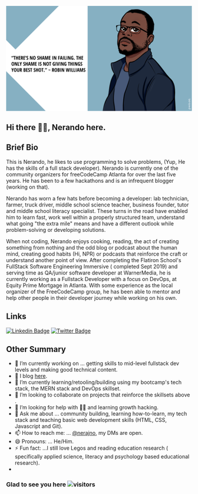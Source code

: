 


![my banner](https://github.com/Nerajno/nerajno/blob/master/banner.png)

## Hi there ✋🏽, Nerando here. 

## Brief Bio 
  This is Nerando, he likes to use programming to solve problems, (Yup, He has the skills of a full stack developer). Nerando is currently one of the community organizers for freeCodeCamp Atlanta for over the last five years. He has been to a few hackathons and is an infrequent blogger (working on that).

Nerando has worn a few hats before becoming a developer: lab technician, farmer, truck driver, middle school science teacher, business founder, tutor and middle school literacy specialist. These turns in the road have enabled him to learn fast, work well within a  properly structured team, understand what going "the extra mile" means and have a different outlook while problem-solving or developing solutions.

When not coding, Nerando enjoys cooking, reading, the act of creating something from nothing and the odd blog or podcast about the human mind, creating good habits (Hi, NPR) or podcasts that reinforce the craft or understand another point of view. After completing the Flatiron School's FullStack Software Engineering Immersive ( completed Sept 2019) and serving time as QA/junior software developer at WarnerMedia, he is currently working as a Fullstack Developer with a focus on DevOps, at Equity Prime Mortgage in Atlanta. With some experience as the local organizer of the FreeCodeCamp group, he has been able to mentor and help other people in their developer journey while working on his own. 

## Links ## 
[![Linkedin Badge](https://img.shields.io/badge/-LinkedIn-0e76a8?style=flat-square&logo=Linkedin&logoColor=white)](https://www.linkedin.com/in/nerando-johnson/)
[![Twitter Badge](https://img.shields.io/badge/-Twitter-00acee?style=flat-square&logo=Twitter&logoColor=white)](https://twitter.com/nerajno)

## Other Summary
- 🔭 I’m currently working on ... getting skills to mid-level fullstack dev levels and making good technical content.
- 📝 I blog [here](https://dev.to/nerajno). 
- 🌱 I’m currently learning/retooling/building using my bootcamp's tech stack, the MERN stack and DevOps skillset.
- 👯 I’m looking to collaborate on projects that reinforce the skillsets above . 
- 🤔 I’m looking for help with ☝🏽 and learning growth hacking.
- 💬 Ask me about ... community building, learning how-to-learn, my tech stack and teaching basic web development skills (HTML, CSS, Javascript and Git).
- 📫 How to reach me: ...  [@nerajno](https://twitter.com/nerajno), my DMs are open.
- 😄 Pronouns: ... He/Him.
- ⚡ Fun fact: ...I still love Legos and reading education research ( specifically applied science, literacy and psychology based educational research). 
-

###  Glad to see you here   ![visitors](https://page-views.glitch.me/badge?page_id=$nerajno)
